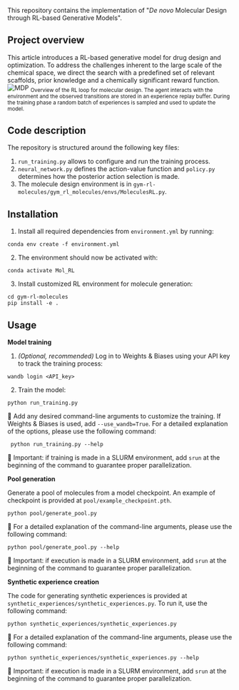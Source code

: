 This repository contains the implementation of "_De novo_ Molecular Design through RL-based Generative Models".

## Project overview
This article introduces a RL-based generative model for drug design and optimization. To address the challenges inherent to the large scale of the chemical space, we direct the search with a predefined set of relevant scaffolds, prior knowledge and a chemically significant reward function.
![MDP](https://github.com/user-attachments/assets/7d12e399-d7e0-4c04-b5ba-e3c743d8f22d)
<sub>Overview of the RL loop for molecular design. The agent interacts with the environment and the observed transitions are stored in an experience replay buffer. During the training phase a random batch of experiences is sampled and used to update the model.</sub>

## Code description
The repository is structured around the following key files:
1. `run_training.py` allows to configure and run the training process.
2. `neural_network.py` defines the action-value function and `policy.py` determines how the posterior action selection is made.
3. The molecule design environment is in `gym-rl-molecules/gym_rl_molecules/envs/MoleculesRL.py`.

## Installation
1. Install all required dependencies from `environment.yml` by running:
```
conda env create -f environment.yml
```
2. The environment should now be activated with:
```
conda activate Mol_RL
```
3. Install customized RL environment for molecule generation:
```
cd gym-rl-molecules
pip install -e .
```

## Usage
**Model training**

1. *(Optional, recommended)* Log in to Weights & Biases using your API key to track the training process:
```
wandb login <API_key>
```
2. Train the model:
```
python run_training.py
```
🔹 Add any desired command-line arguments to customize the training. If Weights & Biases is used, add `--use_wandb=True`. For a detailed explanation of the options, please use the following command:
   ```
    python run_training.py --help
   ```

🔹 Important: if training is made in a SLURM environment, add `srun` at the beginning of the command to guarantee proper parallelization.


**Pool generation**

Generate a pool of molecules from a model checkpoint.  An example of checkpoint is provided at `pool/example_checkpoint.pth`.
```
python pool/generate_pool.py
```
🔹 For a detailed explanation of the command-line arguments, please use the following command:
```
python pool/generate_pool.py --help
```
🔹 Important: if execution is made in a SLURM environment, add `srun` at the beginning of the command to guarantee proper parallelization.


**Synthetic experience creation**

The code for generating synthetic experiences is provided at `synthetic_experiences/synthetic_experiences.py`. To run it, use the following command:
```
python synthetic_experiences/synthetic_experiences.py
```
🔹 For a detailed explanation of the command-line arguments, please use the following command:
```
python synthetic_experiences/synthetic_experiences.py --help
```
🔹 Important: if execution is made in a SLURM environment, add `srun` at the beginning of the command to guarantee proper parallelization.



